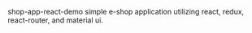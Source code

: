shop-app-react-demo
simple e-shop application utilizing react, redux, react-router, and material ui.
